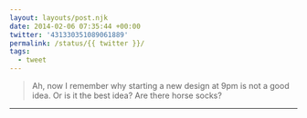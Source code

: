 ```yaml
---
layout: layouts/post.njk
date: 2014-02-06 07:35:44 +00:00
twitter: '431330351089061889'
permalink: /status/{{ twitter }}/
tags: 
  - tweet
---
```


> Ah, now I remember why starting a new design at 9pm is not a good idea. Or is it the best idea? Are there horse socks?

---
